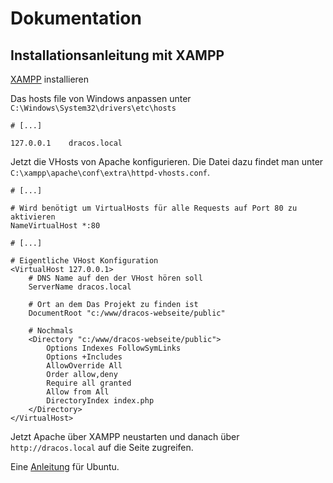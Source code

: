 # Dokumentation

## Installationsanleitung mit XAMPP

[XAMPP](https://www.apachefriends.org/de/index.html) installieren

Das hosts file von Windows anpassen unter ``` C:\Windows\System32\drivers\etc\hosts ```
```
# [...]

127.0.0.1    dracos.local
```

Jetzt die VHosts von Apache konfigurieren. Die Datei dazu findet man unter ``` C:\xampp\apache\conf\extra\httpd-vhosts.conf ```.

```
# [...]

# Wird benötigt um VirtualHosts für alle Requests auf Port 80 zu aktivieren
NameVirtualHost *:80

# [...]

# Eigentliche VHost Konfiguration
<VirtualHost 127.0.0.1>
    # DNS Name auf den der VHost hören soll
    ServerName dracos.local

    # Ort an dem Das Projekt zu finden ist
    DocumentRoot "c:/www/dracos-webseite/public"

    # Nochmals
    <Directory "c:/www/dracos-webseite/public">
        Options Indexes FollowSymLinks
        Options +Includes
        AllowOverride All
        Order allow,deny
        Require all granted
        Allow from All
        DirectoryIndex index.php
    </Directory>
</VirtualHost>
```

Jetzt Apache über XAMPP neustarten und danach über ``` http://dracos.local ``` auf die Seite zugreifen.

Eine [Anleitung](http://devarticles.in/linux/creating-new-virtual-host-while-using-xampp-in-ubuntu-linux/) für Ubuntu.
